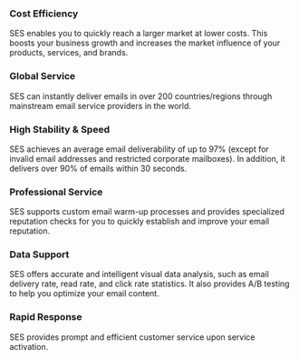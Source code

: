 ### Cost Efficiency
SES enables you to quickly reach a larger market at lower costs. This boosts your business growth and increases the market influence of your products, services, and brands.

### Global Service
SES can instantly deliver emails in over 200 countries/regions through mainstream email service providers in the world.

### High Stability & Speed
SES achieves an average email deliverability of up to 97% (except for invalid email addresses and restricted corporate mailboxes). In addition, it delivers over 90% of emails within 30 seconds.

### Professional Service
SES supports custom email warm-up processes and provides specialized reputation checks for you to quickly establish and improve your email reputation.

### Data Support
SES offers accurate and intelligent visual data analysis, such as email delivery rate, read rate, and click rate statistics. It also provides A/B testing to help you optimize your email content.

### Rapid Response
SES provides prompt and efficient customer service upon service activation.
